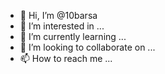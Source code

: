 - 👋 Hi, I’m @10barsa
- 👀 I’m interested in ...
- 🌱 I’m currently learning ...
- 💞️ I’m looking to collaborate on ...
- 📫 How to reach me ...

<!---
10barsa/10barsa is a ✨ special ✨ repository because its `README.md` (this file) appears on your GitHub profile.
You can click the Preview link to take a look at your changes.
--->
